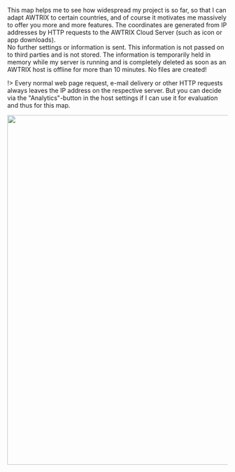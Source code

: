 This map helps me to see how widespread my project is so far, so that I can adapt AWTRIX to certain countries, and of course it motivates me massively to offer you more and more features.
The coordinates are generated from IP addresses by HTTP requests to the AWTRIX Cloud Server (such as icon or app downloads).  
No further settings or information is sent. This information is not passed on to third parties and is not stored. The information is temporarily held in memory while my server is running and is completely deleted as soon as an AWTRIX host is offline for more than 10 minutes. No files are created!

!> Every normal web page request, e-mail delivery or other HTTP requests always leaves the IP address on the respective server. But you can decide via the "Analytics"-button in the host settings if I can use it for evaluation and thus for this map. 

  <div align=center>
  <img width="800" src="..\assets\map.PNG"/>
  </div>

